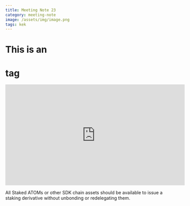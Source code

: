 ```yaml
---
title: Meeting Note 23
category: meeting-note
image: /assets/img/image.png
tags: kek
---
```


# This is an <h1> tag

<iframe width="560" height="315" src="https://www.youtube.com/embed/dQw4w9WgXcQ" frameborder="0" allow="autoplay; encrypted-media" allowfullscreen></iframe>

All Staked ATOMs or other SDK chain assets should be available to issue a staking derivative without unbonding or redelegating them.
